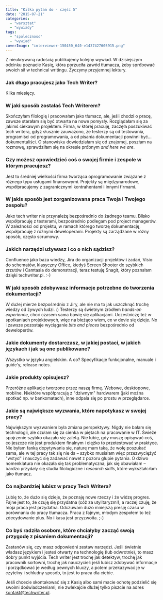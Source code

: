 ```yaml
---
title: "Kilka pytań do - część 5"
date: "2015-07-21"
categories:
  - "warsztat"
  - "wywiady"
tags:
  - "spolecznosc"
  - "wywiad"
coverImage: "interviewer-150450_640-e1437427605915.png"
---
```


Z nieukrywaną radością publikujemy kolejny wywiad. W dzisiejszym odcinku poznacie Kasię, która porzuciła zawód tłumacza, żeby spróbować swoich sił w technical writingu. Życzymy przyjemnej lektury.

### Jak długo pracujesz jako Tech Writer?

Kilka miesięcy.

### W jaki sposób zostałaś Tech Writerem?

Skończyłam filologię i pracowałam jako tłumacz, ale, jeśli chodzi o pracę, zawsze starałam się być otwarta na nowe pomysły. Rozglądałam się za jakimś ciekawym projektem. Firma, w której pracuję, zaczęła poszukiwać tech writera, gdyż słusznie zauważono, że testerzy są od testowania, programiści od programowania, a od pisania dokumentacji powinni być... dokumentaliści. O stanowisku dowiedziałam się od znajomej, poszłam na rozmowę, sprawdziłam się na okresie próbnym _and here we are_.

### Czy możesz opowiedzieć coś o swojej firmie i zespole w którym pracujesz?

Jest to średniej wielkości firma tworząca oprogramowanie związane z różnego typu usługami finansowymi. Projekty są międzynarodowe, współpracujemy z zagranicznymi kontrahentami i innymi firmami.

### W jakis sposób jest zorganizowana praca Twoja i Twojego zespołu?

Jako tech writer nie przynależę bezpośrednio do żadnego teamu. Blisko współpracuję z testerami, bezpośrednio podlegam pod project managerów. W zależności od projektu, w ramach którego tworzę dokumentację, współpracuję z różnymi deweloperami. Projekty są zarządzane w różny sposób, często scrumowy.

### Jakich narzędzi używasz i co o nich sądzisz?

Confluence jako baza wiedzy, Jira do organizacji projektów i zadań, Visio do schematów, klasyczny Office, kiedyś Screen Shooter do szybkich zrzutów i Camtasia do demonstracji, teraz testuję Snagit, który poznałam dzięki techwriter.pl. :-)

### W jaki sposób zdobywasz informacje potrzebne do tworzenia dokumentacji?

W dużej mierze bezpośrednio z Jiry, ale nie ma to jak uszczknąć trochę wiedzy od żywych ludzi. :) Testerzy są świetnym źródłem _hands-on experience_, choć czasem sama bawię się aplikacjami. Uczestniczę też w spotkaniach projektowych, więc na bieżąco wiem, co w devie się dzieje. No i zawsze pozostaje wyciąganie _bits and pieces_ bezpośrednio od deweloperów.

### Jakie dokumenty dostarczasz, w jakiej postaci, w jakich językach i jak są one publikowane?

Wszystko w języku angielskim. A co? Specyfikacje funkcjonalne, manuale i guide'y, release notes.

### Jakie produkty opisujesz?

Przeróżne aplikacje tworzone przez naszą firmę. Webowe, desktopowe, mobilne. Niektóre współpracują z "dziwnym" hardwarem (jaki można spotkać np. w bankomatach), inne odpala się po prostu w przeglądarce.

### Jakie są największe wyzwania, które napotykasz w swojej pracy?

Największym wyzwaniem była zmiana perspektywy. Nigdy nie bałam się technologii, ale czułam się za cienka w piętach na pracowanie w IT. Świeże spojrzenie szybko okazało się zaletą. Nie lubię, gdy muszę opisywać coś, co jeszcze nie jest produktem finalnym i ciężko to przetestować w praktyce. Nie byłam fanką dopytywania się, naturę mam taką, że wolę poszukać sama, ale w tej pracy tak się nie da – szybko musiałam więc przezwyciężyć "wstyd" i nauczyć się zadawać nawet z pozoru głupie pytania. O dziwo nomenklatura nie okazała się tak problematyczna, jak się obawiałam – bardzo przydały się studia filologiczne i _research skills_, które wykształciłam jako tłumacz.

### Co najbardziej lubisz w pracy Tech Writera?

Lubię to, że dużo się dzieje, że poznaję nowe rzeczy i że widzę progres. Fajne jest to, że czuję się przydatna (cóż za utylitaryzm!), a raczej czuję, że moja praca jest przydatna. Odczuwam dużo mniejszą presję czasu w porównaniu do pracy tłumacza. Praca z fajnym, młodym zespołem to też zdecydowanie plus. No i kasa jest przyzwoita. ;-)

### Co byś radziła osobom, które chciałyby zacząć swoją przygodę z pisaniem dokumentacji?

Zastanów się, czy masz odpowiedni zestaw narzędzi. Jeśli świetnie władasz językiem i jesteś otwarty na technologię (lub odwrotnie), to masz dobry punkt wyjścia. Tech writer jest trochę jak detektyw, trochę jak pracownik sortowni, trochę jak nauczyciel: jeśli lubisz zdobywać informacje i porządkować je według pewnych kluczy, a potem przekazywać je w czytelny i schludny sposób, to jest to praca dla ciebie.

Jeśli chcecie skontakować się z Kasią albo sami macie ochotę podzielić się swoimi doświadczeniami, nie zwlekajcie dłużej tylko piszcie na adres [kontakt@techwriter.pl](mailto:kontakt@techwriter.pl).
